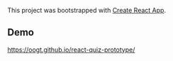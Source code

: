 This project was bootstrapped with [Create React App](https://github.com/facebook/create-react-app).

## Demo

https://oogt.github.io/react-quiz-prototype/
